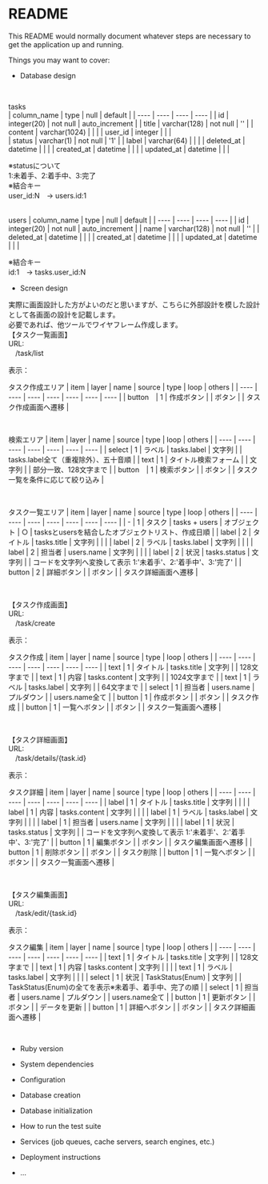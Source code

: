 # README

This README would normally document whatever steps are necessary to get the
application up and running.

Things you may want to cover:

* Database design  

<br>

tasks  
| column_name | type | null | default |
| ---- | ---- | ---- | ---- |
| id | integer(20) | not null | auto_increment |
| title | varchar(128) | not null | '' |
| content | varchar(1024) | | |
| user_id | integer | | |   
| status | varchar(1) | not null | '1' | 
| label | varchar(64) | | |
| deleted_at | datetime | | | 
| created_at | datetime | | |
| updated_at | datetime | | |  

※statusについて  
1:未着手、2:着手中、3:完了  
※結合キー  
user_id:N　→ users.id:1  
<br>
  
users
| column_name | type | null | default |
| ---- | ---- | ---- | ---- |
| id | integer(20) | not null | auto_increment |
| name | varchar(128) | not null | '' |
| deleted_at | datetime | | | 
| created_at | datetime | | |
| updated_at | datetime | | |  
 
※結合キー  
id:1　→ tasks.user_id:N
<br>

* Screen design  

実際に画面設計した方がよいのだと思いますが、こちらに外部設計を模した設計として各画面の設計を記載します。  
必要であれば、他ツールでワイヤフレーム作成します。
<br>
【タスク一覧画面】  
URL:    
　/task/list  

表示：  
  
タスク作成エリア
| item | layer | name | source | type | loop | others |
| ---- | ---- | ---- | ---- | ---- | ---- | ---- |
| button　| 1 | 作成ボタン |  | ボタン | | タスク作成画面へ遷移 |

<br>

検索エリア
| item | layer | name | source | type | loop | others |
| ---- | ---- | ---- | ---- | ---- | ---- | ---- |
| select | 1 | ラベル | tasks.label | 文字列 |  | tasks.label全て（重複除外）、五十音順 |
| text | 1 | タイトル検索フォーム | | 文字列 | | 部分一致、128文字まで |
| button　| 1 | 検索ボタン |  | ボタン | | タスク一覧を条件に応じて絞り込み |

<br>

タスク一覧エリア
| item | layer | name | source | type | loop | others |
| ---- | ---- | ---- | ---- | ---- | ---- | ---- |
| - | 1 | タスク | tasks + users | オブジェクト | ○ | tasksとusersを結合したオブジェクトリスト、作成日順 |
| label | 2 | タイトル | tasks.title | 文字列 | | |
| label | 2 | ラベル | tasks.label | 文字列 | | |
| label | 2 | 担当者 | users.name | 文字列 | | |
| label | 2 | 状況 | tasks.status | 文字列 | | コードを文字列へ変換して表示 1:'未着手'、2:'着手中'、3:'完了' |
| button | 2 | 詳細ボタン |  | ボタン | | タスク詳細画面へ遷移 |

<br>

【タスク作成画面】  
URL:    
　/task/create  
  
表示：  
  
タスク作成
| item | layer | name | source | type | loop | others |
| ---- | ---- | ---- | ---- | ---- | ---- | ---- |
| text | 1 | タイトル | tasks.title | 文字列 | | 128文字まで |
| text | 1 | 内容 | tasks.content | 文字列 | | 1024文字まで |
| text | 1 | ラベル | tasks.label | 文字列 | | 64文字まで |
| select | 1 | 担当者 | users.name | プルダウン | | users.name全て |
| button | 1 | 作成ボタン |  | ボタン | | タスク作成 |
| button | 1 | 一覧へボタン |  | ボタン | | タスク一覧画面へ遷移 |

<br>

【タスク詳細画面】  
URL:    
　/task/details/{task.id}  

表示：  

タスク詳細
| item | layer | name | source | type | loop | others |
| ---- | ---- | ---- | ---- | ---- | ---- | ---- |
| label | 1 | タイトル | tasks.title | 文字列 | | |
| label | 1 | 内容 | tasks.content | 文字列 | | |
| label | 1 | ラベル | tasks.label | 文字列 | | |
| label | 1 | 担当者 | users.name | 文字列 | | |
| label | 1 | 状況 | tasks.status | 文字列 | | コードを文字列へ変換して表示 1:'未着手'、2:'着手中'、3:'完了' |
| button | 1 | 編集ボタン |  | ボタン | | タスク編集画面へ遷移 |
| button | 1 | 削除ボタン |  | ボタン | | タスク削除 |
| button | 1 | 一覧へボタン |  | ボタン | | タスク一覧画面へ遷移 |

<br>

【タスク編集画面】  
URL:    
　/task/edit/{task.id}  

表示：  

タスク編集
| item | layer | name | source | type | loop | others |
| ---- | ---- | ---- | ---- | ---- | ---- | ---- |
| text | 1 | タイトル | tasks.title | 文字列 | | 128文字まで |
| text | 1 | 内容 | tasks.content | 文字列 | | |
| text | 1 | ラベル | tasks.label | 文字列 | | |
| select | 1 | 状況 | TaskStatus(Enum) | 文字列 | | TaskStatus(Enum)の全てを表示※未着手、着手中、完了の順 |
| select | 1 | 担当者 | users.name | プルダウン | | users.name全て |
| button | 1 | 更新ボタン |  | ボタン | | データを更新 |
| button | 1 | 詳細へボタン |  | ボタン | | タスク詳細画面へ遷移 |

<br>


* Ruby version

* System dependencies

* Configuration

* Database creation

* Database initialization

* How to run the test suite

* Services (job queues, cache servers, search engines, etc.)

* Deployment instructions

* ...
